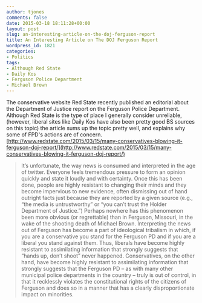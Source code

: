 ```yaml
---
author: tjones
comments: false
date: 2015-03-18 18:11:28+00:00
layout: post
slug: an-interesting-article-on-the-doj-ferguson-report
title: An Interesting Article on The DOJ Ferguson Report
wordpress_id: 1821
categories:
- Politics
tags:
- Although Red State
- Daily Kos
- Ferguson Police Department
- Michael Brown
---
```


The conservative website Red State recently published an editorial about the Department of Justice report on the Ferguson Police Department. Although Red State is the type of place I generally consider unreliable, (however, liberal sites like Daily Kos have also been pretty good BS sources on this topic) the article sums up the topic pretty well, and explains why some of FPD's actions are of concern. 
[http://www.redstate.com/2015/03/15/many-conservatives-blowing-it-ferguson-doj-report/](http://www.redstate.com/2015/03/15/many-conservatives-blowing-it-ferguson-doj-report/)



<blockquote>
It’s unfortunate, the way news is consumed and interpreted in the age of twitter. Everyone feels tremendous pressure to form an opinion quickly and state it loudly and with certainty. Once this has been done, people are highly resistant to changing their minds and they become impervious to new evidence, often dismissing out of hand outright facts just because they are reported by a given source (e.g., “the media is untrustworthy” or “you can’t trust the Holder Department of Justice.”) Perhaps nowhere has this phenomenon been more obvious (or regrettable) than in Ferguson, Missouri, in the wake of the shooting death of Michael Brown. Interpreting the news out of Ferguson has become a part of ideological tribalism in which, if you are a conservative you stand for the Ferguson PD and if you are a liberal you stand against them. Thus, liberals have become highly resistant to assimilating information that strongly suggests that “hands up, don’t shoot” never happened. Conservatives, on the other hand, have become highly resistant to assimilating information that strongly suggests that the Ferguson PD – as with many other municipal police departments in the country – truly is out of control, in that it recklessly violates the constitutional rights of the citizens of Ferguson and does so in a manner that has a clearly disproportionate impact on minorities.
</blockquote>
